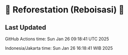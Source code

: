 
# 🌳 Reforestation (Reboisasi) 🌲

## Last Updated

GitHub Actions time: Sun Jan 26 09:18:41 UTC 2025

Indonesia/Jakarta time: Sun Jan 26 16:18:41 WIB 2025
